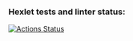 ### Hexlet tests and linter status:
[![Actions Status](https://github.com/aleksandrchusovitin/layout-designer-project-lvl1/workflows/hexlet-check/badge.svg)](https://github.com/aleksandrchusovitin/layout-designer-project-lvl1/actions)